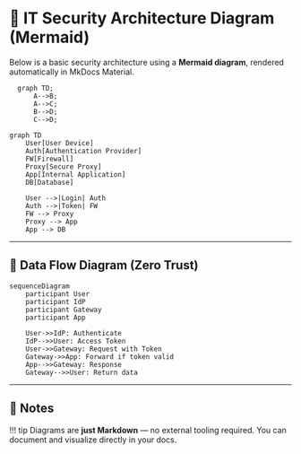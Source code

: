 # 🧭 IT Security Architecture Diagram (Mermaid)

Below is a basic security architecture using a **Mermaid diagram**, rendered automatically in MkDocs Material.

```mermaid
  graph TD;
      A-->B;
      A-->C;
      B-->D;
      C-->D;
```

```mermaid
graph TD
    User[User Device]
    Auth[Authentication Provider]
    FW[Firewall]
    Proxy[Secure Proxy]
    App[Internal Application]
    DB[Database]

    User -->|Login| Auth
    Auth -->|Token| FW
    FW --> Proxy
    Proxy --> App
    App --> DB
```

---

## 🔄 Data Flow Diagram (Zero Trust)

```mermaid
sequenceDiagram
    participant User
    participant IdP
    participant Gateway
    participant App

    User->>IdP: Authenticate
    IdP-->>User: Access Token
    User->>Gateway: Request with Token
    Gateway->>App: Forward if token valid
    App-->>Gateway: Response
    Gateway-->>User: Return data
```

---

## 📌 Notes

!!! tip
    Diagrams are **just Markdown** — no external tooling required. You can document and visualize directly in your docs.

